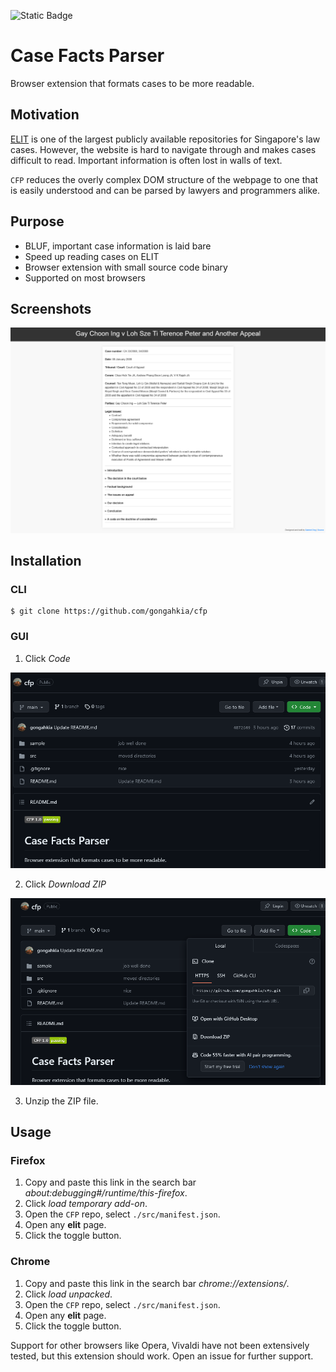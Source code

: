 ![Static Badge](https://img.shields.io/badge/CFP_1.0-passing-green)

# Case Facts Parser

Browser extension that formats cases to be more readable.

## Motivation

[ELIT](https://www.elitigation.sg/_layouts/IELS/HomePage/Pages/Home.aspx) is one of the largest publicly available repositories for Singapore's law cases. However, the website is hard to navigate through and makes cases difficult to read. Important information is often lost in walls of text.

`CFP` reduces the overly complex DOM structure of the webpage to one that is easily understood and can be parsed by lawyers and programmers alike.

## Purpose

* BLUF, important case information is laid bare
* Speed up reading cases on ELIT
* Browser extension with small source code binary
* Supported on most browsers

## Screenshots

![](sample/screenshot-1.png)

## Installation

### CLI

```console
$ git clone https://github.com/gongahkia/cfp
```

### GUI

1. Click *Code*

![](sample/install-1.png)

2. Click *Download ZIP*

![](sample/install-2.png)

3. Unzip the ZIP file. 

## Usage

### Firefox
1. Copy and paste this link in the search bar *about:debugging#/runtime/this-firefox*.
2. Click *load temporary add-on*.
3. Open the `CFP` repo, select `./src/manifest.json`.
4. Open any **elit** page.
5. Click the toggle button.

### Chrome

1. Copy and paste this link in the search bar *chrome://extensions/*.
2. Click *load unpacked*.
3. Open the `CFP` repo, select `./src/manifest.json`.
4. Open any **elit** page.
5. Click the toggle button.

Support for other browsers like Opera, Vivaldi have not been extensively tested, but this extension should work. Open an issue for further support.
